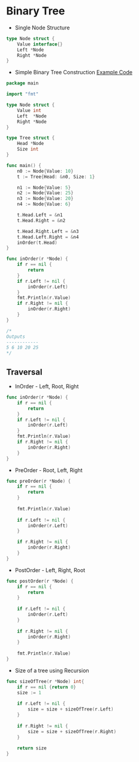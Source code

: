 # Binary Tree

* Single Node Structure
``` go
type Node struct {
	Value interface{}
	Left *Node
	Right *Node
}
```
* Simple Binary Tree Construction
[Example Code](https://play.golang.org/p/yDOdO1wchyH)
``` go
package main

import "fmt"

type Node struct {
	Value int
	Left  *Node
	Right *Node
}

type Tree struct {
	Head *Node
	Size int
}

func main() {
	n0 := Node{Value: 10}
	t := Tree{Head: &n0, Size: 1}

	n1 := Node{Value: 5}
	n2 := Node{Value: 25}
	n3 := Node{Value: 20}
	n4 := Node{Value: 6}

	t.Head.Left = &n1
	t.Head.Right = &n2

	t.Head.Right.Left = &n3
	t.Head.Left.Right = &n4
	inOrder(t.Head)
}

func inOrder(r *Node) {
	if r == nil {
		return
	}
	if r.Left != nil {
		inOrder(r.Left)
	}
	fmt.Println(r.Value)
	if r.Right != nil {
		inOrder(r.Right)
	}
}

/* 
Outputs 
------------
5 6 10 20 25
*/
```

## Traversal
* InOrder - Left, Root, Right

``` go
func inOrder(r *Node) {
	if r == nil {
		return
	}
	if r.Left != nil {
		inOrder(r.Left)
	}
	fmt.Println(r.Value)
	if r.Right != nil {
		inOrder(r.Right)
	}
}
```

* PreOrder - Root, Left, Right

``` go
func preOrder(r *Node) {
	if r == nil {
		return
	}
	
	fmt.Println(r.Value)
	
	if r.Left != nil {
		inOrder(r.Left)
	}

	if r.Right != nil {
		inOrder(r.Right)
	}
}

```

* PostOrder - Left, Right, Root

``` go
func postOrder(r *Node) {
	if r == nil {
		return
	}
	
	if r.Left != nil {
		inOrder(r.Left)
	}
	
	if r.Right != nil {
		inOrder(r.Right)
	}
	
	fmt.Println(r.Value)
}

```
* Size of a tree using Recursion
``` go
func sizeOfTree(r *Node) int{
	if r == nil {return 0}
	size := 1
	
	if r.Left != nil {
		size = size + sizeOfTree(r.Left)
	}
	
	if r.Right != nil {
		size = size + sizeOfTree(r.Right)
	}
	
	return size
}
```


